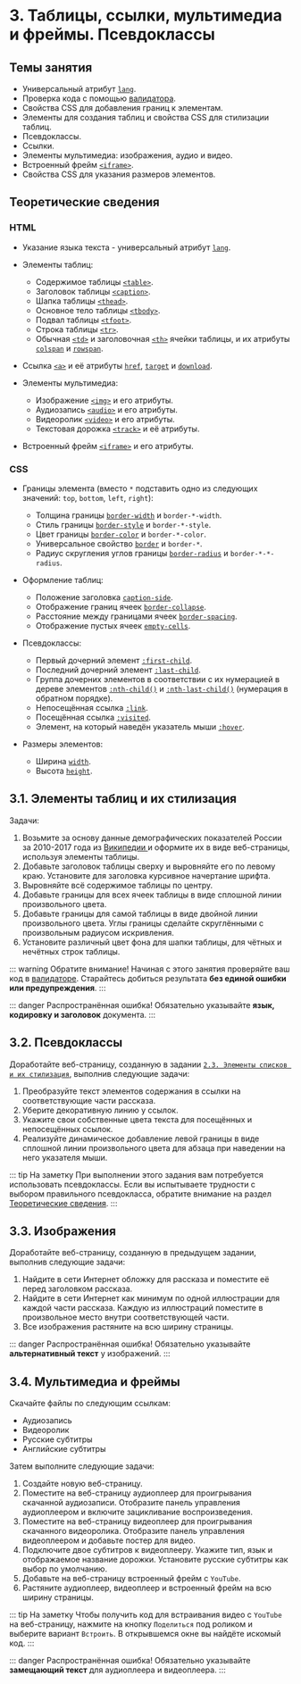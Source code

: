 # 3. Таблицы, ссылки, мультимедиа и фреймы. Псевдоклассы

## Темы занятия

- Универсальный атрибут [`lang`](https://webref.ru/html/attr/lang).
- Проверка кода с помощью [валидатора](https://validator.w3.org).
- Свойства CSS для добавления границ к элементам.
- Элементы для создания таблиц и свойства CSS для стилизации таблиц.
- Псевдоклассы.
- Ссылки.
- Элементы мультимедиа: изображения, аудио и видео.
- Встроенный фрейм [`<iframe>`](https://webref.ru/html/iframe).
- Свойства CSS для указания размеров элементов.

## Теоретические сведения

### HTML

- Указание языка текста - универсальный атрибут
[`lang`](https://webref.ru/html/attr/lang).

- Элементы таблиц:

  - Содержимое таблицы [`<table>`](https://webref.ru/html/table).
  - Заголовок таблицы [`<caption>`](https://webref.ru/html/caption).
  - Шапка таблицы [`<thead>`](https://webref.ru/html/thead).
  - Основное тело таблицы [`<tbody>`](https://webref.ru/html/tbody).
  - Подвал таблицы [`<tfoot>`](https://webref.ru/html/tfoot).
  - Строка таблицы [`<tr>`](https://webref.ru/html/tr).
  - Обычная [`<td>`](https://webref.ru/html/td) и заголовочная
  [`<th>`](https://webref.ru/html/th) ячейки таблицы, и их атрибуты
  [`colspan`](https://webref.ru/html/td/colspan) и
  [`rowspan`](https://webref.ru/html/td/rowspan).

- Ссылка [`<a>`](https://webref.ru/html/a) и её атрибуты
[`href`](https://webref.ru/html/a/href),
[`target`](https://webref.ru/html/a/target) и
[`download`](https://webref.ru/html/a/download).

- Элементы мультимедиа:

  - Изображение [`<img>`](https://webref.ru/html/img) и его атрибуты.
  - Аудиозапись [`<audio>`](https://webref.ru/html/audio) и его атрибуты.
  - Видеоролик [`<video>`](https://webref.ru/html/video) и его атрибуты.
  - Текстовая дорожка [`<track>`](https://webref.ru/html/track) и её атрибуты.

- Встроенный фрейм [`<iframe>`](https://webref.ru/html/iframe) и его атрибуты.

### CSS

- Границы элемента (вместо `*` подставить одно из следующих значений: `top`,
 `bottom`, `left`, `right`):

  - Толщина границы [`border-width`](https://webref.ru/css/border-width) и 
  `border-*-width`.
  - Стиль границы [`border-style`](https://webref.ru/css/border-style) и 
  `border-*-style`.
  - Цвет границы [`border-color`](https://webref.ru/css/border-color) и 
  `border-*-color`.
  - Универсальное свойство [`border`](https://webref.ru/css/border) и 
  `border-*`.
  - Радиус скругления углов границы
  [`border-radius`](https://webref.ru/css/border-radius) и `border-*-*-radius`.

- Оформление таблиц:

  - Положение заголовка [`caption-side`](https://webref.ru/css/caption-side).
  - Отображение границ ячеек
  [`border-collapse`](https://webref.ru/css/border-collapse).
  - Расстояние между границами ячеек
  [`border-spacing`](https://webref.ru/css/border-spacing).
  - Отображение пустых ячеек
  [`empty-cells`](https://webref.ru/css/empty-cells).

- Псевдоклассы:

  - Первый дочерний элемент
  [`:first-child`](https://webref.ru/css/first-child).
  - Последний дочерний элемент
  [`:last-child`](https://webref.ru/css/last-child).
  - Группа дочерних элементов в соответствии с их нумерацией в дереве 
  элементов [`:nth-child()`](https://webref.ru/css/nth-child) и
  [`:nth-last-child()`](https://webref.ru/css/nth-last-child) (нумерация в 
  обратном порядке).
  - Непосещённая ссылка [`:link`](https://webref.ru/css/link).
  - Посещённая ссылка [`:visited`](https://webref.ru/css/visited).
  - Элемент, на который наведён указатель мыши
  [`:hover`](https://webref.ru/css/hover).

- Размеры элементов:

  - Ширина [`width`](https://webref.ru/css/width).
  - Высота [`height`](https://webref.ru/css/height).

## 3.1. Элементы таблиц и их стилизация

Задачи:

1. Возьмите за основу данные демографических показателей России за 2010-2017
года из [Википедии
](https://ru.wikipedia.org/wiki/Население_России#Российская_Федерация) и 
оформите их в виде веб-страницы, используя элементы таблицы.
2. Добавьте заголовок таблицы сверху и выровняйте его по левому краю. 
Установите для заголовка курсивное начертание шрифта.
3. Выровняйте всё содержимое таблицы по центру.
4. Добавьте границы для всех ячеек таблицы в виде сплошной линии 
произвольного цвета.
5. Добавьте границы для самой таблицы в виде двойной линии произвольного 
цвета. Углы границы сделайте скруглёнными с произвольным радиусом искривления.
6. Установите различный цвет фона для шапки таблицы, для чётных и нечётных 
строк таблицы.

::: warning Обратите внимание!
Начиная с этого занятия проверяйте ваш код в
[валидаторе](https://validator.w3.org). Старайтесь добиться результата **без
единой ошибки или предупреждения**.
:::

::: danger Распространённая ошибка!
Обязательно указывайте **язык, кодировку и заголовок** документа.
:::

## 3.2. Псевдоклассы

Доработайте веб-страницу, созданную в задании [`2.3. Элементы списков и их
стилизация`](/practice/02/#_2-3-эnементы-списков-и-их-стиnизация), выполнив 
следующие задачи:

1. Преобразуйте текст элементов содержания в ссылки на соответствующие части
рассказа.
2. Уберите декоративную линию у ссылок.
3. Укажите свои собственные цвета текста для посещённых и непосещённых ссылок.
4. Реализуйте динамическое добавление левой границы в виде сплошной линии 
произвольного цвета для абзаца при наведении на него указателя мыши.

::: tip На заметку
При выполнении этого задания вам потребуется использовать псевдоклассы. Если
вы испытываете трудности с выбором правильного псевдокласса, обратите 
внимание на раздел [Теоретические сведения](#теоретические-сведения).
:::

## 3.3. Изображения

Доработайте веб-страницу, созданную в предыдущем задании, выполнив следующие
задачи:

1. Найдите в сети Интернет обложку для рассказа и поместите её перед 
заголовком рассказа.
2. Найдите в сети Интернет как минимум по одной иллюстрации для каждой части
рассказа. Каждую из иллюстраций поместите в произвольное место внутри 
соответствующей части.
3. Все изображения растяните на всю ширину страницы.

::: danger Распространённая ошибка!
Обязательно указывайте **альтернативный текст** у изображений.
:::

## 3.4. Мультимедиа и фреймы

Скачайте файлы по следующим ссылкам:

- <a :href="$withBase('/assets/audio.mp3')" download>Аудиозапись</a>
- <a :href="$withBase('/assets/video.mp4')" download>Видеоролик</a>
- <a :href="$withBase('/assets/subtitles.ru.vtt')" download>Русские 
субтитры</a>
- <a :href="$withBase('/assets/subtitles.en.vtt')" download>Английские 
субтитры</a>

Затем выполните следующие задачи:

1. Создайте новую веб-страницу.
2. Поместите на веб-страницу аудиоплеер для проигрывания скачанной 
аудиозаписи. Отобразите панель управления аудиоплеером и включите 
зацикливание воспроизведения.
3. Поместите на веб-страницу видеоплеер для проигрывания скачанного 
видеоролика. Отобразите панель управления видеоплеером и добавьте постер для
видео.
4. Подключите двое субтитров к видеоплееру. Укажите тип, язык и отображаемое
название дорожки. Установите русские субтитры как выбор по умолчанию.
5. Добавьте на веб-страницу встроенный фрейм с `YouTube`.
6. Растяните аудиоплеер, видеоплеер и встроенный фрейм на всю ширину страницы.

::: tip На заметку
Чтобы получить код для встраивания видео с `YouTube` на веб-страницу, 
нажмите на кнопку `Поделиться` под роликом и выберите вариант `Встроить`. В 
открывшемся окне вы найдёте искомый код.
:::

::: danger Распространённая ошибка!
Обязательно указывайте **замещающий текст** для аудиоплеера и видеоплеера.
:::
  
<script-button/>

<disqus-comments
  page-uuid="305d6477-13cf-48d3-8940-c3587c40bd19"
  page-title="3. Таблицы, ссылки, мультимедиа и фреймы.
    Псевдоклассы | Практические занятия"/>